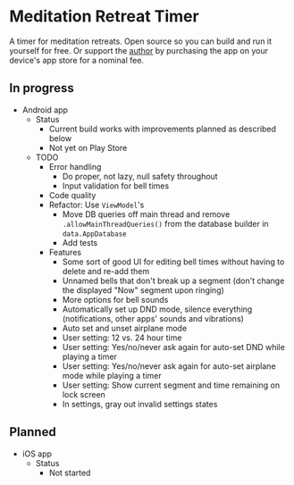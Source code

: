 # Meditation Retreat Timer

A timer for meditation retreats. Open source so you can build and run it yourself for free. Or support the [author](https://twitter.com/a_p_ellis) by purchasing the app on your device's app store for a nominal fee.

## In progress

* Android app
   * Status
      * Current build works with improvements planned as described below
      * Not yet on Play Store
   * TODO
      * Error handling
         * Do proper, not lazy, null safety throughout
         * Input validation for bell times
      * Code quality
      * Refactor: Use `ViewModel`'s
         * Move DB queries off main thread and remove `.allowMainThreadQueries()` from the database builder in `data.AppDatabase`
         * Add tests
      * Features
         * Some sort of good UI for editing bell times without having to delete and re-add them
         * Unnamed bells that don't break up a segment (don't change the displayed "Now" segment upon ringing)
         * More options for bell sounds
         * Automatically set up DND mode, silence everything (notifications, other apps' sounds and vibrations)
         * Auto set and unset airplane mode
         * User setting: 12 vs. 24 hour time
         * User setting: Yes/no/never ask again for auto-set DND while playing a timer
         * User setting: Yes/no/never ask again for auto-set airplane mode while playing a timer
         * User setting: Show current segment and time remaining on lock screen
         * In settings, gray out invalid settings states

## Planned

* iOS app
   * Status
      * Not started
